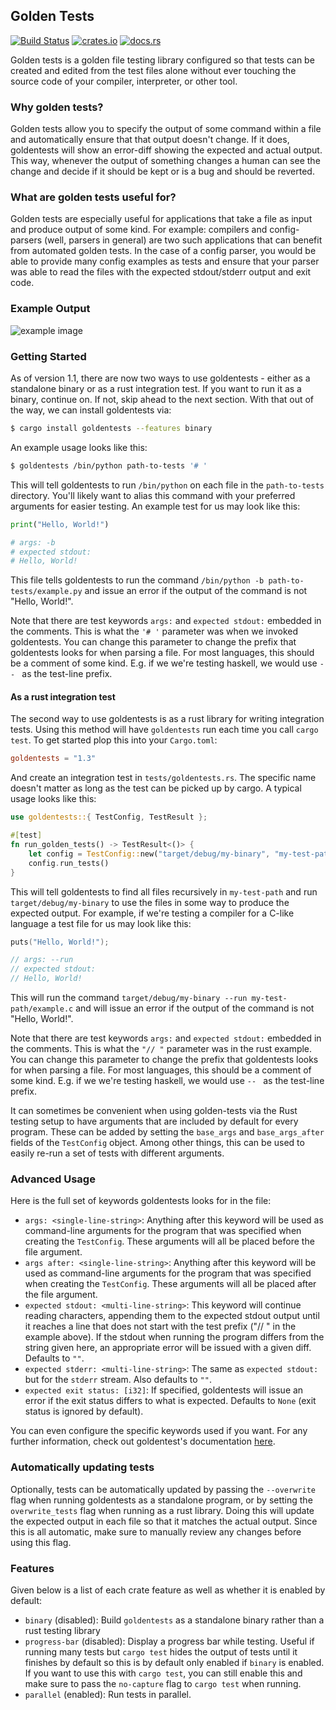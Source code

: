 
## Golden Tests

[![Build Status](https://img.shields.io/endpoint.svg?url=https%3A%2F%2Factions-badge.atrox.dev%2Fjfecher%2Fgolden-tests%2Fbadge&style=flat)](https://actions-badge.atrox.dev/jfecher/golden-tests/goto)
[![crates.io](https://img.shields.io/crates/v/goldentests)](https://crates.io/crates/goldentests)
[![docs.rs](https://docs.rs/goldentests/badge.svg)](https://docs.rs/goldentests)

Golden tests is a golden file testing library configured so that tests
can be created and edited from the test files alone without ever touching
the source code of your compiler, interpreter, or other tool.

### Why golden tests?

Golden tests allow you to specify the output of
some command within a file and automatically ensure
that that output doesn't change. If it does, goldentests
will show an error-diff showing the expected and actual
output. This way, whenever the output of something changes
a human can see the change and decide if it should be kept
or is a bug and should be reverted.

### What are golden tests useful for?

Golden tests are especially useful for applications that
take a file as input and produce output of some kind. For
example: compilers and config-parsers (well, parsers in general)
are two such applications that can benefit from automated golden
tests. In the case of a config parser, you would be able to
provide many config examples as tests and ensure that your
parser was able to read the files with the expected stdout/stderr
output and exit code.

### Example Output

![example image](example.png)

### Getting Started

As of version 1.1, there are now two ways to use goldentests - either as a
standalone binary or as a rust integration test. If you want to run it as
a binary, continue on. If not, skip ahead to the next section. With that
out of the way, we can install goldentests via:

```sh
$ cargo install goldentests --features binary
```

An example usage looks like this:

```sh
$ goldentests /bin/python path-to-tests '# '
```

This will tell goldentests to run `/bin/python` on each file in the `path-to-tests`
directory. You'll likely want to alias this command with your preferred arguments
for easier testing. An example test for us may look like this:

```py
print("Hello, World!")

# args: -b
# expected stdout:
# Hello, World!
```

This file tells goldentests to run the command `/bin/python -b path-to-tests/example.py` and issue
an error if the output of the command is not "Hello, World!".

Note that there are test keywords `args:` and `expected stdout:` embedded in the comments.
This is what the `'# '` parameter was when we invoked goldentests. You can change this parameter
to change the prefix that goldentests looks for when parsing a file. For most languages,
this should be a comment of some kind. E.g. if we we're testing haskell, we would use `-- `
as the test-line prefix.

#### As a rust integration test

The second way to use goldentests is as a rust library for writing
integration tests. Using this method will have `goldentests` run
each time you call `cargo test`. To get started plop this into your `Cargo.toml`:
```toml
goldentests = "1.3"
```

And create an integration test in `tests/goldentests.rs`. The specific name
doesn't matter as long as the test can be picked up by cargo. A typical usage
looks like this:

```rust
use goldentests::{ TestConfig, TestResult };

#[test]
fn run_golden_tests() -> TestResult<()> {
    let config = TestConfig::new("target/debug/my-binary", "my-test-path", "// ");
    config.run_tests()
}
```

This will tell goldentests to find all files recursively in `my-test-path` and
run `target/debug/my-binary` to use the files in some way to produce the expected
output.  For example, if we're testing a compiler for a C-like language a test
file for us may look like this:

```c
puts("Hello, World!");

// args: --run
// expected stdout:
// Hello, World!
```

This will run the command `target/debug/my-binary --run my-test-path/example.c` and will issue
an error if the output of the command is not "Hello, World!".

Note that there are test keywords `args:` and `expected stdout:` embedded in the comments.
This is what the `"// "` parameter was in the rust example. You can change this parameter
to change the prefix that goldentests looks for when parsing a file. For most languages,
this should be a comment of some kind. E.g. if we we're testing haskell, we would use `-- `
as the test-line prefix.

It can sometimes be convenient when using golden-tests via the Rust testing setup to have
arguments that are included by default for every program. These can be added by setting
the `base_args` and `base_args_after` fields of the `TestConfig` object. Among other things,
this can be used to easily re-run a set of tests with different arguments.

### Advanced Usage

Here is the full set of keywords goldentests looks for in the file:

- `args: <single-line-string>`: Anything after this keyword will be used as command-line arguments for the
  program that was specified when creating the `TestConfig`. These arguments will all be placed before the file argument.
- `args after: <single-line-string>`: Anything after this keyword will be used as command-line arguments for the
  program that was specified when creating the `TestConfig`. These arguments will all be placed after the file argument.
- `expected stdout: <multi-line-string>`: This keyword will continue reading characters, appending
  them to the expected stdout output until it reaches a line that does not start with the test prefix
  ("// " in the example above). If the stdout when running the program differs from the string given here,
  an appropriate error will be issued with a given diff. Defaults to `""`.
- `expected stderr: <multi-line-string>`: The same as `expected stdout:` but for the `stderr` stream. Also
  defaults to `""`.
- `expected exit status: [i32]`: If specified, goldentests will issue an error if the exit status differs
  to what is expected. Defaults to `None` (exit status is ignored by default).


You can even configure the specific keywords used if you want. For any further information,
check out goldentest's documentation [here](https://docs.rs/goldentests).

### Automatically updating tests

Optionally, tests can be automatically updated by passing the `--overwrite`
flag when running goldentests as a standalone program, or by setting the
`overwrite_tests` flag when running as a rust library. Doing this will update
the expected output in each file so that it matches the actual output. Since
this is all automatic, make sure to manually review any changes before using
this flag.

### Features

Given below is a list of each crate feature as well as whether it is enabled by default:

- `binary` (disabled): Build `goldentests` as a standalone binary rather than a rust testing library
- `progress-bar` (disabled): Display a progress bar while testing. Useful if running many tests but `cargo test` hides the output of tests until it finishes by default so this is by default only enabled if `binary` is enabled. If you want to use this with `cargo test`, you can still enable this and make sure to pass the `no-capture` flag to `cargo test` when running.
- `parallel` (enabled): Run tests in parallel.
